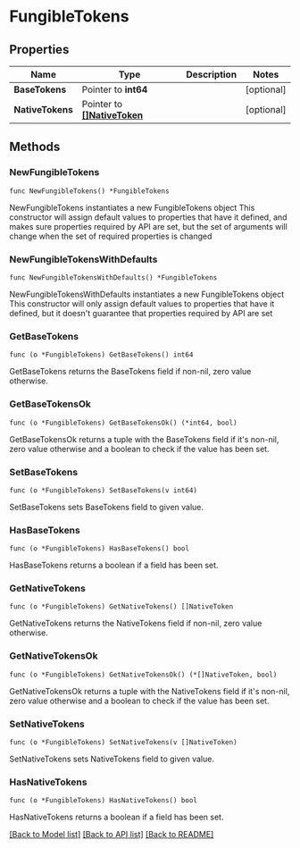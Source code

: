 # FungibleTokens

## Properties

Name | Type | Description | Notes
------------ | ------------- | ------------- | -------------
**BaseTokens** | Pointer to **int64** |  | [optional] 
**NativeTokens** | Pointer to [**[]NativeToken**](NativeToken.md) |  | [optional] 

## Methods

### NewFungibleTokens

`func NewFungibleTokens() *FungibleTokens`

NewFungibleTokens instantiates a new FungibleTokens object
This constructor will assign default values to properties that have it defined,
and makes sure properties required by API are set, but the set of arguments
will change when the set of required properties is changed

### NewFungibleTokensWithDefaults

`func NewFungibleTokensWithDefaults() *FungibleTokens`

NewFungibleTokensWithDefaults instantiates a new FungibleTokens object
This constructor will only assign default values to properties that have it defined,
but it doesn't guarantee that properties required by API are set

### GetBaseTokens

`func (o *FungibleTokens) GetBaseTokens() int64`

GetBaseTokens returns the BaseTokens field if non-nil, zero value otherwise.

### GetBaseTokensOk

`func (o *FungibleTokens) GetBaseTokensOk() (*int64, bool)`

GetBaseTokensOk returns a tuple with the BaseTokens field if it's non-nil, zero value otherwise
and a boolean to check if the value has been set.

### SetBaseTokens

`func (o *FungibleTokens) SetBaseTokens(v int64)`

SetBaseTokens sets BaseTokens field to given value.

### HasBaseTokens

`func (o *FungibleTokens) HasBaseTokens() bool`

HasBaseTokens returns a boolean if a field has been set.

### GetNativeTokens

`func (o *FungibleTokens) GetNativeTokens() []NativeToken`

GetNativeTokens returns the NativeTokens field if non-nil, zero value otherwise.

### GetNativeTokensOk

`func (o *FungibleTokens) GetNativeTokensOk() (*[]NativeToken, bool)`

GetNativeTokensOk returns a tuple with the NativeTokens field if it's non-nil, zero value otherwise
and a boolean to check if the value has been set.

### SetNativeTokens

`func (o *FungibleTokens) SetNativeTokens(v []NativeToken)`

SetNativeTokens sets NativeTokens field to given value.

### HasNativeTokens

`func (o *FungibleTokens) HasNativeTokens() bool`

HasNativeTokens returns a boolean if a field has been set.


[[Back to Model list]](../README.md#documentation-for-models) [[Back to API list]](../README.md#documentation-for-api-endpoints) [[Back to README]](../README.md)


